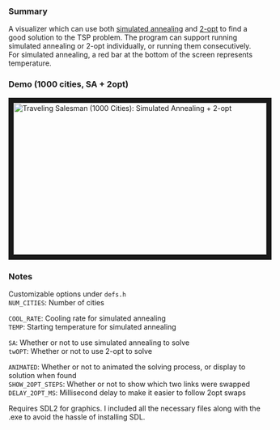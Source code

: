 ### Summary
A visualizer which can use both [simulated annealing](https://en.wikipedia.org/wiki/Simulated_annealing) and [2-opt](https://en.wikipedia.org/wiki/2-opt) to find a good solution to the TSP problem. The program can support running simulated annealing or 2-opt individually, or running them consecutively. For simulated annealing, a red bar at the bottom of the screen represents temperature. 

### Demo (1000 cities, SA + 2opt)
<a href="http://www.youtube.com/watch?feature=player_embedded&v=W-aAjd8_bUc
" target="_blank"><img src="http://img.youtube.com/vi/W-aAjd8_bUc/0.jpg" 
alt="Traveling Salesman (1000 Cities): Simulated Annealing + 2-opt " width="500" height="300" border="10" /></a>

### Notes
Customizable options under `defs.h`  
  `NUM_CITIES`: Number of cities  
  
  `COOL_RATE`: Cooling rate for simulated annealing  
  `TEMP`: Starting temperature for simulated annealing  
  
  `SA`: Whether or not to use simulated annealing to solve   
  `twOPT`: Whether or not to use 2-opt to solve  
  
  `ANIMATED`: Whether or not to animated the solving process, or display to solution when found  
  `SHOW_2OPT_STEPS`: Whether or not to show which two links were swapped  
  `DELAY_2OPT_MS`: Millisecond delay to make it easier to follow 2opt swaps  
  


Requires SDL2 for graphics. I included all the necessary files along with the .exe to avoid the hassle of installing SDL.
